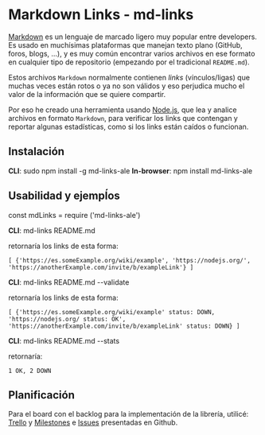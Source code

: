 # Markdown Links - md-links 

[Markdown](https://es.wikipedia.org/wiki/Markdown) es un lenguaje de marcado
ligero muy popular entre developers. Es usado en muchísimas plataformas que
manejan texto plano (GitHub, foros, blogs, ...), y es muy común
encontrar varios archivos en ese formato en cualquier tipo de repositorio
(empezando por el tradicional `README.md`).

Estos archivos `Markdown` normalmente contienen _links_ (vínculos/ligas) que
muchas veces están rotos o ya no son válidos y eso perjudica mucho el valor de
la información que se quiere compartir.

Por eso he creado una herramienta usando [Node.js](https://nodejs.org/), que lea 
y analice archivos en formato `Markdown`, para verificar los links que contengan y reportar
algunas estadísticas, como si los links están caídos o funcionan.

## Instalación
**CLI**: sudo npm install -g md-links-ale
**In-browser**: npm install md-links-ale

## Usabilidad y ejempĺos

const mdLinks = require ('md-links-ale')

**CLI**: md-links README.md 

retornaría los links de esta forma:

`[ {'https://es.someExample.org/wiki/example',
  'https://nodejs.org/',
  'https://anotherExample.com/invite/b/exampleLink'} ]`

**CLI**: md-links README.md --validate

retornaría los links de esta forma:

`[ {'https://es.someExample.org/wiki/example' status: DOWN,
  'https://nodejs.org/ status: OK',
  'https://anotherExample.com/invite/b/exampleLink' status: DOWN} ]`

  **CLI**: md-links README.md --stats

retornaría:

`1 OK, 2 DOWN`

## Planificación 

Para el board con el backlog para la implementación de la librería, utilicé:
[Trello](https://trello.com/invite/b/5AGTMBps/51d6b63b1150b2b346c6c02c0ee6e4a1/markdown)
y [Milestones](https://github.com/aleisabl/SCL008-md-links/milestones) e [Issues](https://github.com/aleisabl/SCL008-md-links/issues) presentadas en Github.
